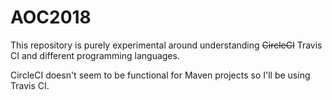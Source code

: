 # AOC2018
This repository is purely experimental around understanding ~~CircleCI~~ Travis CI and different programming languages.

CircleCI doesn't seem to be functional for Maven projects so I'll be using Travis CI.
